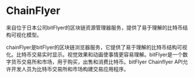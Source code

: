 # ChainFlyer


来自位于日本公司bitFlyer的区块链资源管理器服务，提供了易于理解的比特币结构可视化模型。

‎chainFlyer是‎‎bitFlyer的区块链浏览器服务，它提供了易于理解的比特币结构可视化‎‎。比特币交易实时显示。视觉效果和动画使事情更容易理解。‎bitFlyer是一个数字货币交易所和市场，用于购买，出售和消费比特币。bitFlyer Chainflyer API允许开发人员为比特币交易所和市场构建交易应用程序。


